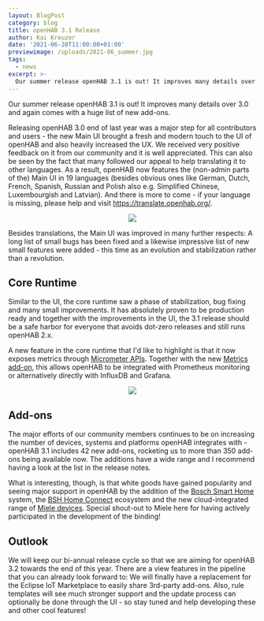 ```yaml
---
layout: BlogPost
category: blog
title: openHAB 3.1 Release
author: Kai Kreuzer
date: '2021-06-28T11:00:00+01:00'
previewimage: /uploads/2021-06_summer.jpg
tags:
  - news
excerpt: >-
  Our summer release openHAB 3.1 is out! It improves many details over 3.0 and again comes with a huge list of new add-ons.
---
```

Our summer release openHAB 3.1 is out! It improves many details over 3.0 and again comes with a huge list of new add-ons.

<!-- more -->

Releasing openHAB 3.0 end of last year was a major step for all contributors and users - the new Main UI brought a fresh and modern touch to the UI of openHAB and also heavily increased the UX. We received very positive feedback on it from our community and it is well appreciated. This can also be seen by the fact that many followed our appeal to help translating it to other languages. As a result, openHAB now features the (non-admin parts of the) Main UI in 19 languages (besides obvious ones like German, Dutch, French, Spanish, Russian and Polish also e.g. Simplified Chinese, Luxembourgish and Latvian). And there is more to come - if your language is missing, please help and visit https://translate.openhab.org/.

<p align="center"><img src="/uploads/2021-06_flags.jpg"/></p>

Besides translations, the Main UI was improved in many further respects: A long list of small bugs has been fixed and a likewise impressive list of new small features were added - this time as an evolution and stabilization rather than a revolution.

## Core Runtime

Similar to the UI, the core runtime saw a phase of stabilization, bug fixing and many small improvements. It has absolutely proven to be production ready and together with the improvements in the UI, the 3.1 release should be a safe harbor for everyone that avoids dot-zero releases and still runs openHAB 2.x.

A new feature in the core runtime that I'd like to highlight is that it now exposes metrics through [Micrometer APIs](https://micrometer.io/). Together with the new [Metrics add-on](https://www.openhab.org/addons/integrations/metrics/), this allows openHAB to be integrated with Prometheus monitoring or alternatively directly with InfluxDB and Grafana. 

<p align="center"><img src="/uploads/2021-06_metrics.png"/></p>

## Add-ons

The major efforts of our community members continues to be on increasing the number of devices, systems and platforms openHAB integrates with - openHAB 3.1 includes 42 new add-ons, rocketing us to more than 350 add-ons being available now. The additions have a wide range and I recommend having a look at the list in the release notes.

What is interesting, though, is that white goods have gained popularity and seeing major support in openHAB by the addition of the [Bosch Smart Home](https://www.openhab.org/addons/bindings/boschshc/) system, the [BSH Home Connect](https://www.openhab.org/addons/bindings/homeconnect/) ecosystem and the new cloud-integrated range of [Miele devices](https://www.openhab.org/addons/bindings/mielecloud/). Special shout-out to Miele here for having actively participated in the development of the binding!

## Outlook

We will keep our bi-annual release cycle so that we are aiming for openHAB 3.2 towards the end of this year. There are a view features in the pipeline that you can already look forward to: We will finally have a replacement for the Eclipse IoT Marketplace to easily share 3rd-party add-ons. Also, rule templates will see much stronger support and the update process can optionally be done through the UI - so stay tuned and help developing these and other cool features!
